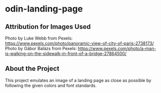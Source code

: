 # odin-landing-page

## Attribution for Images Used
Photo by Luke Webb from Pexels: https://www.pexels.com/photo/panoramic-view-of-city-of-paris-2738173/
Photo by Gábor Balázs from Pexels: https://www.pexels.com/photo/a-man-is-walking-on-the-sidewalk-in-front-of-a-bridge-27864500/

## About the Project
This project emulates an image of a landing page as close as possible by following the given colors and font standards. 